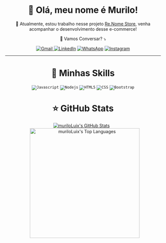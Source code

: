<h1 align="center">💜 Olá, meu nome é Murilo!</h1>

<p align="center">
  🔭 Atualmente, estou trabalho nesse projeto 
  <a href="https://github.com/muriloLuix/Re.nomeStore" target="_blank">Re.Nome Store</a>, venha acompanhar o desenvolvimento desse e-commerce!
</p>


<p align="center">
  💌 Vamos Conversar? ⤵️
</p>

<p align="center">
  <a href="#" title="Gmail">
<a href="mailto:muriloluiz654@gmail.com">
  <img src="https://img.shields.io/badge/-Gmail-FF0000?style=flat-square&labelColor=FF0000&logo=gmail&logoColor=white" alt="Gmail"/>
</a>
  <a href="#" title="LinkedIn">
  <img src="https://img.shields.io/badge/-Linkedin-0e76a8?style=flat-square&logo=Linkedin&logoColor=white&link=https://www.linkedin.com/in/murilo-luiz-jaboinski-246096229/" alt="LinkedIn"/></a>
  <a href="#" title="WhatsApp">
  <img src="https://img.shields.io/badge/-WhatsApp-25d366?style=flat-square&labelColor=25d366&logo=whatsapp&logoColor=white&link=https://wa.me/5541995402028?text=Ol%C3%A1%21+Vi+seu+perfil+no+GitHub+e+gostaria+de+trocar+algumas+informa%C3%A7%C3%B5es." alt="WhatsApp"/></a>
  <a href="#" title="Instagram">
  <img src="https://img.shields.io/badge/-Instagram-DF0174?style=flat-square&labelColor=DF0174&logo=instagram&logoColor=white&link=https://www.instagram.com/izmurilo_cwb/" alt="Instagram"/></a>
</p>

---

<h1 align="center">🚀 Minhas Skills</h1>

<div align="center">
  <code><img src="https://img.shields.io/badge/Javascript-323330?style=for-the-badge&logo=javascript&logoColor=F7DF1E" alt="Javascript"/></code>
  <code><img src="https://img.shields.io/badge/Node.js-43853D?style=for-the-badge&logo=node.js&logoColor=white" alt="Nodejs"/></code>
  <code><img src="https://img.shields.io/badge/HTML5-E34F26?style=for-the-badge&logo=html5&logoColor=white" alt="HTML5"/></code>
  <code><img src="https://img.shields.io/badge/CSS3-1572B6?style=for-the-badge&logo=css3&logoColor=white" alt="CSS"/></code>
  <code><img src="https://img.shields.io/badge/Bootstrap-563D7C?style=for-the-badge&logo=bootstrap&logoColor=white" alt="Bootstrap"/></code>
</div>


<h1 align="center">⭐ GitHub Stats</h1>

<div align="center">
    <a href="https://github.com/muriloLuix">
        <img src="https://github-readme-stats.vercel.app/api?username=muriloLuix&theme=dark" alt="muriloLuix's GitHub Stats" style="margin-right: 10px;">
    </a>
<a href="https://github.com/muriloLuix">
    <img src="https://github-readme-stats.vercel.app/api/top-langs/?username=muriloLuix&layout=compact&theme=dark" alt="muriloLuix's Top Languages" style="margin-left: 10px; width: 355px;">
</a>

</div>


